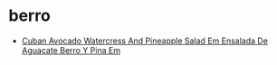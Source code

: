 # berro

 * [Cuban Avocado Watercress And Pineapple Salad Em Ensalada De Aguacate Berro Y Pina Em](../../index/c/cuban-avocado-watercress-and-pineapple-salad-em-ensalada-de-aguacate-berro-y-pina-em-51203230.json)
